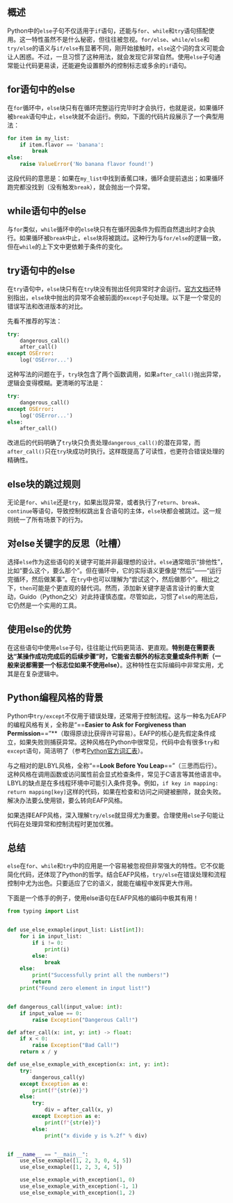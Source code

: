 ## 概述

Python中的`else`子句不仅适用于`if`语句，还能与`for`、`while`和`try`语句搭配使用。这一特性虽然不是什么秘密，但往往被忽视。`for/else`、`while/else`和`try/else`的语义与`if/else`有显著不同，刚开始接触时，`else`这个词的含义可能会让人困惑。不过，一旦习惯了这种用法，就会发现它非常自然。使用`else`子句通常能让代码更易读，还能避免设置额外的控制标志或多余的`if`语句。

## for语句中的else

在`for`循环中，`else`块只有在循环完整运行完毕时才会执行，也就是说，如果循环被`break`语句中止，`else`块就不会运行。例如，下面的代码片段展示了一个典型用法：

```python
for item in my_list:
    if item.flavor == 'banana':
        break
else:
    raise ValueError('No banana flavor found!')
```

这段代码的意思是：如果在`my_list`中找到香蕉口味，循环会提前退出；如果循环跑完都没找到（没有触发`break`），就会抛出一个异常。

## while语句中的else

与`for`类似，`while`循环中的`else`块只有在循环因条件为假而自然退出时才会执行。如果循环被`break`中止，`else`块将被跳过。这种行为与`for/else`的逻辑一致，但在`while`的上下文中更依赖于条件的变化。

## try语句中的else

在`try`语句中，`else`块只有在`try`块没有抛出任何异常时才会运行。[官方文档](https://docs.python.org/3/reference/compound_stmts.html)还特别指出，`else`块中抛出的异常不会被前面的`except`子句处理。以下是一个常见的错误写法和改进版本的对比。

先看不推荐的写法：

```python
try:
    dangerous_call()
    after_call()
except OSError:
    log('OSError...')
```

这种写法的问题在于，`try`块包含了两个函数调用，如果`after_call()`抛出异常，逻辑会变得模糊。更清晰的写法是：

```python
try:
    dangerous_call()
except OSError:
    log('OSError...')
else:
    after_call()
```

改进后的代码明确了`try`块只负责处理`dangerous_call()`的潜在异常，而`after_call()`只在`try`块成功时执行。这样既提高了可读性，也更符合错误处理的精确性。

## else块的跳过规则

无论是`for`、`while`还是`try`，如果出现异常，或者执行了`return`、`break`、`continue`等语句，导致控制权跳出复合语句的主体，`else`块都会被跳过。这一规则统一了所有场景下的行为。

## 对else关键字的反思（吐槽）

选择`else`作为这些语句的关键字可能并非最理想的设计。`else`通常暗示“排他性”，比如“要么这个，要么那个”。但在循环中，它的实际语义更像是“然后”——“运行完循环，然后做某事”。在`try`中也可以理解为“尝试这个，然后做那个”。相比之下，`then`可能是个更直观的替代词。然而，添加新关键字是语言设计的重大变动，Guido（Python之父）对此持谨慎态度。尽管如此，习惯了`else`的用法后，它仍然是一个实用的工具。

## 使用else的优势

在这些语句中使用`else`子句，往往能让代码更简洁、更直观。**特别是在需要表达“某操作成功完成后的后续步骤”时，它能省去额外的标志变量或条件判断（一般来说都需要一个标志位如果不使用else）**。这种特性在实际编码中非常实用，尤其是在复杂逻辑中。

## Python编程风格的背景

Python中`try/except`不仅用于错误处理，还常用于控制流程。这与一种名为EAFP的编程风格有关，全称是“==**Easier to Ask for Forgiveness than Permission**==”**（取得原谅比获得许可容易）。EAFP的核心是先假定条件成立，如果失败则捕获异常。这种风格在Python中很常见，代码中会有很多`try`和`except`语句，简洁明了（参考[Python官方词汇表](https://docs.python.org/3/glossary.html#term-eafp)）。

与之相对的是LBYL风格，全称“==**Look Before You Leap**==”（三思而后行）。这种风格在调用函数或访问属性前会显式检查条件，常见于C语言等其他语言中。LBYL的缺点是在多线程环境中可能引入条件竞争。例如，`if key in mapping: return mapping[key]`这样的代码，如果在检查和访问之间键被删除，就会失败。解决办法要么使用锁，要么转向EAFP风格。

如果选择EAFP风格，深入理解`try/else`就显得尤为重要。合理使用`else`子句能让代码在处理异常和控制流程时更加优雅。

## 总结

`else`在`for`、`while`和`try`中的应用是一个容易被忽视但非常强大的特性。它不仅能简化代码，还体现了Python的哲学。结合EAFP风格，`try/else`在错误处理和流程控制中尤为出色。只要适应了它的语义，就能在编程中发挥更大作用。

下面是一个练手的例子，使用else语句在EAFP风格的编码中极其有用！

```python
from typing import List


def use_else_exmaple(input_list: List[int]):
    for i in input_list:
        if i != 0:
            print(i)
        else:
            break
    else:
        print("Successfully print all the numbers!")
        return
    print("Found zero element in input list!")


def dangerous_call(input_value: int):
    if input_value == 0:
        raise Exception("Dangerous Call!")

def after_call(x: int, y: int) -> float:
    if x < 0:
        raise Exception("Bad Call!")
    return x / y

def use_else_exmaple_with_exception(x: int, y: int):
    try:
        dangerous_call(y)
    except Exception as e:
        print(f"{str(e)}")
    else:
        try:
            div = after_call(x, y)
        except Exception as e:
            print(f"{str(e)}")
        else:
            print("x divide y is %.2f" % div)


if __name__ == "__main__":
    use_else_exmaple([1, 2, 3, 0, 4, 5])
    use_else_exmaple([1, 2, 3, 4, 5])

    use_else_exmaple_with_exception(1, 0)
    use_else_exmaple_with_exception(-1, 1)
    use_else_exmaple_with_exception(1, 2)
```
